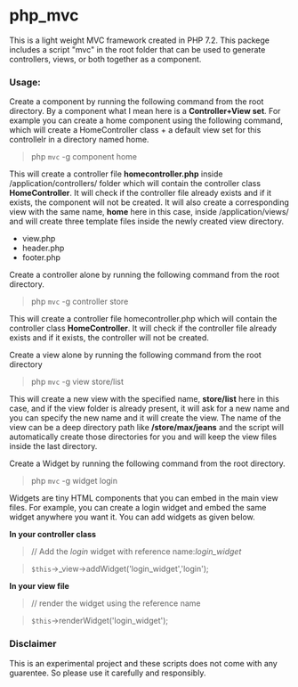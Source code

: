 # php_mvc

This is a light weight MVC framework created in PHP 7.2.
This packege includes a script "mvc" in the root folder that can be used to generate
controllers, views, or both together as a component.

### Usage:
Create a component by running the following command from the root directory.
By a component what I mean here is a **Controller+View set**. For example you can create a home component
using the following command, which will create a HomeController class + a default view set for this controllelr 
in a directory named home.

> php `mvc` -g component home

This will create a controller file **homecontroller.php** inside /application/controllers/ folder which will contain the controller class **HomeController**.
It will check if the controller file already exists and if it exists, the component will not be created.
It will also create a corresponding view with the same name, **home** here in this case, inside /application/views/ and will create three 
template files inside the newly created view directory.

- view.php
- header.php
- footer.php

Create a controller alone by running the following command from the root directory.

> php `mvc` -g controller store

This will create a controller file homecontroller.php which will contain the controller class **HomeController**.
It will check if the controller file already exists and if it exists, the controller will not be created.

Create a view alone by running the following command from the root directory

> php `mvc` -g view store/list

This will create a new view with the specified name, **store/list** here in this case, and if the view folder is already present, 
it will ask for a new name and you can specify the new name and it will create the view. The name of the view can be a deep directory path
like **/store/max/jeans** and the script will automatically create those directories for you and will keep the view files inside the last directory.

Create a Widget by running the following command from the root directory. 

> php `mvc` -g widget login

Widgets are tiny HTML components that you can embed in the main view files. For example, you can create a login widget and embed the same widget anywhere you want it. You can add widgets as given below.

**In your controller class**
> // Add the *login* widget with reference name:*login_widget*

> `$this`->_view->addWidget('login_widget','login'); 

**In your view file**
> // render the widget using the reference name

> `$this`->renderWidget('login_widget');



### Disclaimer
This is an experimental project and these scripts does not come with any guarentee. So please use it carefully and responsibly.

